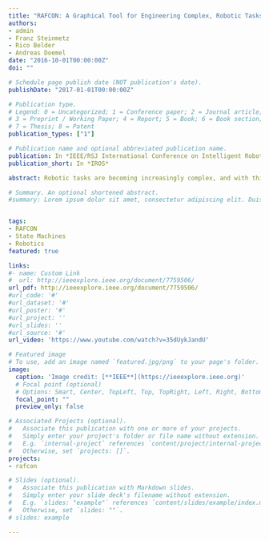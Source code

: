 ```yaml
---
title: "RAFCON: A Graphical Tool for Engineering Complex, Robotic Tasks"
authors:
- admin
- Franz Steinmetz
- Rico Belder
- Andreas Doemel
date: "2016-10-01T00:00:00Z"
doi: ""

# Schedule page publish date (NOT publication's date).
publishDate: "2017-01-01T00:00:00Z"

# Publication type.
# Legend: 0 = Uncategorized; 1 = Conference paper; 2 = Journal article;
# 3 = Preprint / Working Paper; 4 = Report; 5 = Book; 6 = Book section;
# 7 = Thesis; 8 = Patent
publication_types: ["1"]

# Publication name and optional abbreviated publication name.
publication: In *IEEE/RSJ International Conference on Intelligent Robots and Systems*
publication_short: In *IROS*

abstract: Robotic tasks are becoming increasingly complex, and with this also the robotic systems. This requires new tools to manage this complexity and to orchestrate the systems to fulfill demanding autonomous tasks. For this purpose, we developed a new graphical tool targeting at the creation and execution of robotic tasks, called RAFCON. These tasks are described in hierarchical state machines supporting concurrency. A formal notation of this concept is given. The tool provides many debugging mechanisms and a GUI with a graphical editor, allowing for intuitive visual programming and fast prototyping. The application of RAFCON for an autonomous mobile robot in the SpaceBotCamp competition has already proved to be successful.

# Summary. An optional shortened abstract.
#summary: Lorem ipsum dolor sit amet, consectetur adipiscing elit. Duis posuere tellus ac convallis placerat. Proin tincidunt magna sed ex sollicitudin condimentum.


tags:
- RAFCON
- State Machines
- Robotics
featured: true

links:
#- name: Custom Link
#  url: http://ieeexplore.ieee.org/document/7759506/
url_pdf: http://ieeexplore.ieee.org/document/7759506/
#url_code: '#'
#url_dataset: '#'
#url_poster: '#'
#url_project: ''
#url_slides: ''
#url_source: '#'
url_video: 'https://www.youtube.com/watch?v=35dUykJandU'

# Featured image
# To use, add an image named `featured.jpg/png` to your page's folder. 
image:
  caption: 'Image credit: [**IEEE**](https://ieeexplore.ieee.org)'
  # Focal point (optional)
  # Options: Smart, Center, TopLeft, Top, TopRight, Left, Right, BottomLeft, Bottom, BottomRight
  focal_point: ""
  preview_only: false

# Associated Projects (optional).
#   Associate this publication with one or more of your projects.
#   Simply enter your project's folder or file name without extension.
#   E.g. `internal-project` references `content/project/internal-project/index.md`.
#   Otherwise, set `projects: []`.
projects:
- rafcon

# Slides (optional).
#   Associate this publication with Markdown slides.
#   Simply enter your slide deck's filename without extension.
#   E.g. `slides: "example"` references `content/slides/example/index.md`.
#   Otherwise, set `slides: ""`.
# slides: example

---
```



